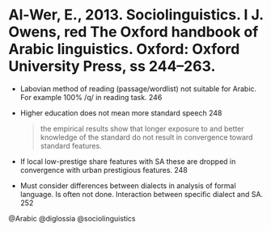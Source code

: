# Al-Wer, E., 2013. Sociolinguistics. I J. Owens, red The Oxford handbook of Arabic linguistics. Oxford: Oxford University Press, ss 244–263.

- Labovian method of reading (passage/wordlist) not suitable for Arabic. For example 100% /q/ in reading task. 246

- Higher education does not mean more standard speech 248

  > the empirical results show that longer exposure to and better knowledge of the standard do not result in convergence toward standard features.

- If local low-prestige share features with SA these are dropped in convergence with urban prestigious features. 248

- Must consider differences between dialects in analysis of formal language. Is often not done. Interaction between specific dialect and SA. 252 

@Arabic
@diglossia
@sociolinguistics
